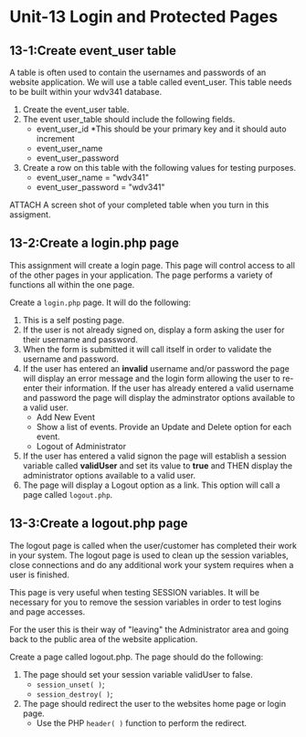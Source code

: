 # **Unit-13 Login and Protected Pages**

## 13-1:Create event_user table

A table is often used to contain the usernames and passwords of an website application. We will use a table called event_user.  This table needs to be built within your wdv341 database.  

1. Create the event_user table.
2. The event user_table should include the following fields.
    * event_user_id *This should be your primary key and it should auto increment
    * event_user_name
    * event_user_password
3. Create a row on this table with the following values for testing purposes.
    * event_user_name = "wdv341"
    * event_user_password = "wdv341"

ATTACH A screen shot of your completed table when you turn in this assigment. 

## 13-2:Create a login.php page

This assignment will create a login page.  This page will control access to all of the other pages in your application.  The page performs a variety of functions all within the one page. 

Create a `login.php` page.  It will do the following:
  1. This is a self posting page.
  2. If the user is not already signed on, display a form asking the user for their username and password.
  3. When the form is submitted it will call itself in order to validate the username and password.
  4. If the user has entered an **invalid** username and/or password the page will display an error message and the login form allowing the user to re-enter their information. If the user has already entered a valid username and password the page will display the adminstrator options available to a valid user. 
      * Add New Event
      * Show a list of events.  Provide an  Update and Delete option for each event.
      * Logout of Administrator
  5. If the user has entered a valid signon the page will establish a session variable called **validUser** and set its value to **true** and THEN display the administrator options available to a valid user.
  6. The page will display a Logout option as a link.  This option will call a page called `logout.php`.

## 13-3:Create a logout.php page

The logout page is called when the user/customer has completed their work in your system.  The logout page is used to clean up the session variables, close connections and do any additional work your system requires when a user is finished.

This page is very useful when testing SESSION variables.  It will be necessary for you to remove the session variables in order to test logins and page accesses.

For the user this is their way of "leaving" the Administrator area and going back to the public area of the website application.

Create a page called logout.php.  The page should do the following:
  1. The page should set your session variable validUser to false.
      * `session_unset( )`;
      * `session_destroy( )`;
  2. The page should redirect the user to the websites home page or login page.
      * Use the PHP `header( )` function to perform the redirect.